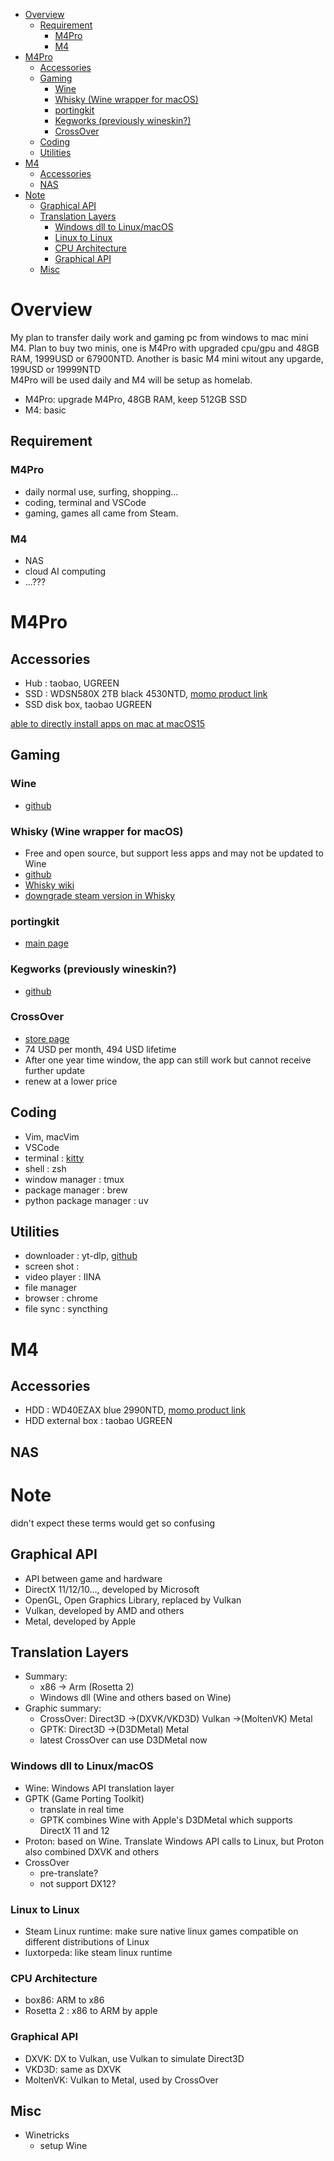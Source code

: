 <!-- vim-markdown-toc GFM -->

* [Overview](#overview)
    * [Requirement](#requirement)
        * [M4Pro](#m4pro)
        * [M4](#m4)
* [M4Pro](#m4pro-1)
    * [Accessories](#accessories)
    * [Gaming](#gaming)
        * [Wine](#wine)
        * [Whisky (Wine wrapper for macOS)](#whisky-wine-wrapper-for-macos)
        * [portingkit](#portingkit)
        * [Kegworks (previously wineskin?)](#kegworks-previously-wineskin)
        * [CrossOver](#crossover)
    * [Coding](#coding)
    * [Utilities](#utilities)
* [M4](#m4-1)
    * [Accessories](#accessories-1)
    * [NAS](#nas)
* [Note](#note)
    * [Graphical API](#graphical-api)
    * [Translation Layers](#translation-layers)
        * [Windows dll to Linux/macOS](#windows-dll-to-linuxmacos)
        * [Linux to Linux](#linux-to-linux)
        * [CPU Architecture](#cpu-architecture)
        * [Graphical API](#graphical-api-1)
    * [Misc](#misc)

<!-- vim-markdown-toc -->

# Overview

My plan to transfer daily work and gaming pc from windows to mac mini M4.
Plan to buy two minis, one is M4Pro with upgraded cpu/gpu and 48GB RAM, 1999USD or 67900NTD.
Another is basic M4 mini witout any upgarde, 199USD or 19999NTD   
M4Pro will be used daily and M4 will be setup as homelab.  

- M4Pro: upgrade M4Pro, 48GB RAM, keep 512GB SSD
- M4: basic

## Requirement

### M4Pro

- daily normal use, surfing, shopping...
- coding, terminal and VSCode
- gaming, games all came from Steam. 

### M4

- NAS
- cloud AI computing
- ...???

# M4Pro

## Accessories

- Hub : taobao, UGREEN
- SSD : WDSN580X 2TB black 4530NTD, <a href="https://www.momoshop.com.tw/goods/GoodsDetail.jsp?i_code=10452240" target="_blank">momo product link</a>
- SSD disk box, taobao UGREEN

<a href="https://www.reddit.com/r/macmini/comments/1gj3ies/you_can_buy_the_mac_mini_with_the_smallest/" target="_blank">able to directly install apps on mac at macOS15</a>

## Gaming

### Wine

- <a href="https://github.com/Gcenx/macOS_Wine_builds" target="_blank">github</a>

### Whisky (Wine wrapper for macOS)

- Free and open source, but support less apps and may not be updated to Wine 
- <a href="https://github.com/Whisky-App/Whisky" target="_blank">github</a>
- <a href="https://docs.getwhisky.app/" target="_blank">Whisky wiki</a>
- <a href="https://www.reddit.com/r/macgaming/comments/1glc0m7/how_to_downgrade_steam_inside_of_whisky_to_get/" target="_blank">downgrade steam version in Whisky</a>

### portingkit

- <a href="https://www.portingkit.com/benefits" target="_blank">main page</a>

### Kegworks (previously wineskin?)

- <a href="https://github.com/Kegworks-App?view_as=public" target="_blank">github</a>

### CrossOver

- <a href="https://www.codeweavers.com/store" target="_blank">store page</a>
- 74 USD per month, 494 USD lifetime
- After one year time window, the app can still work but cannot receive further update
- renew at a lower price

## Coding

- Vim, macVim
- VSCode
- terminal : <a href="https://sw.kovidgoyal.net/kitty/" target="_blank">kitty</a>
- shell : zsh
- window manager : tmux
- package manager : brew
- python package manager : uv

## Utilities

- downloader : yt-dlp, <a href="https://github.com/yt-dlp/yt-dlp" target="_blank">github</a>
- screen shot : 
- video player : IINA
- file manager
- browser : chrome
- file sync : syncthing

# M4

## Accessories

- HDD : WD40EZAX blue 2990NTD, <a href="https://www.momoshop.com.tw/goods/GoodsDetail.jsp?i_code=13357989" target="_blank">momo product link</a>
- HDD external box : taobao UGREEN

## NAS

# Note

didn't expect these terms would get so confusing

## Graphical API

- API between game and hardware
- DirectX 11/12/10..., developed by Microsoft
- OpenGL, Open Graphics Library, replaced by Vulkan
- Vulkan, developed by AMD and others
- Metal, developed by Apple

## Translation Layers

- Summary: 
    - x86 -> Arm (Rosetta 2)
    - Windows dll (Wine and others based on Wine)
- Graphic summary: 
    - CrossOver: Direct3D ->(DXVK/VKD3D) Vulkan ->(MoltenVK) Metal
    - GPTK: Direct3D ->(D3DMetal) Metal 
    - latest CrossOver can use D3DMetal now

### Windows dll to Linux/macOS

- Wine: Windows API translation layer
- GPTK (Game Porting Toolkit)
    - translate in real time
    - GPTK combines Wine with Apple's D3DMetal which supports DirectX 11 and 12 
- Proton: based on Wine. Translate Windows API calls to Linux, but Proton also combined DXVK and others
- CrossOver
    - pre-translate?
    - not support DX12?

### Linux to Linux 

- Steam Linux runtime: make sure native linux games compatible on different distributions of Linux
- luxtorpeda: like steam linux runtime

### CPU Architecture

- box86: ARM to x86
- Rosetta 2 : x86 to ARM by apple

### Graphical API

- DXVK: DX to Vulkan, use Vulkan to simulate Direct3D
- VKD3D: same as DXVK
- MoltenVK: Vulkan to Metal, used by CrossOver

## Misc

- Winetricks
    - setup Wine
